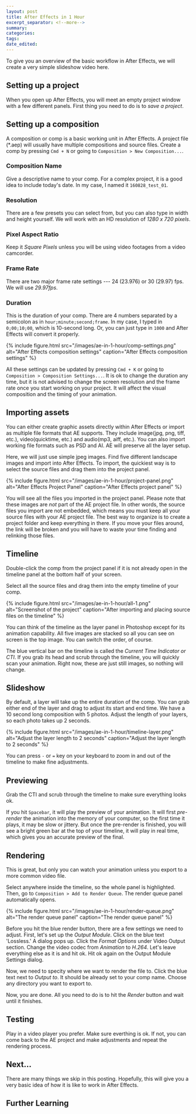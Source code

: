 ```yaml
---
layout: post	
title: After Effects in 1 Hour
excerpt_separator: <!--more-->
summary: 
categories:
tags:
date_edited:
---
```


To give you an overview of the basic workflow in After Effects, we will create a very simple slideshow video here.


## Setting up a project
When you open up After Effects, you will meet an empty project window with a few different panels. First thing you need to do is to *save a project*.




## Setting up a composition
A composition or comp is a basic working unit in After Effects. A project file (*.aep) will usually have multiple compositions and source files. Create a comp by pressing `Cmd + N` or going to `Composition > New Composition...`.

### Composition Name
Give a descriptive name to your comp. For a complex project, it is a good idea to include today's date. In my case, I named it `160828_test_01`.

### Resolution
There are a few presets you can select from, but you can also type in width and height yourself. We will work with an HD resolution of *1280 x 720 pixels*.

### Pixel Aspect Ratio
Keep it *Square Pixels* unless you will be using video footages from a video camcorder.

### Frame Rate
There are two major frame rate settings --- 24 (23.976) or 30 (29.97) fps. We will use *29.97fps*.

### Duration
This is the duration of your comp. There are 4 numbers separated by a semicolon as in `hour;minute;second;frame`. In my case, I typed in `0;00;10;00`, which is 10-second long. Or, you can just type in `1000` and After Effects will convert it properly.

{% include figure.html src="/images/ae-in-1-hour/comp-settings.png" alt="After Effects composition settings" caption="After Effects composition settings" %}

All these settings can be updated by pressing `Cmd + K` or going to `Composition > Composition Settings...`. It is ok to change the duration any time, but it is not advised to change the screen resolution and the frame rate once you start working on your project. It will affect the visual composition and the timing of your animation.




## Importing assets
You can either create graphic assets directly within After Effects or import as multiple file formats that AE supports. They include image(jpg, png, tiff, etc.), video(quicktime, etc.) and audio(mp3, aiff, etc.). You can also import working file formats such as PSD and AI. AE will preserve all the layer setup.

Here, we will just use simple jpeg images. Find five different landscape images and import into After Effects. To import, the quickiest way is to select the source files and drag them into the project panel.

{% include figure.html src="/images/ae-in-1-hour/project-panel.png" alt="After Effects Project Panel" caption="After Effects project panel" %}

You will see all the files you imported in the project panel. Please note that these images are *not* part of the AE project file. In other words, the source files you import are not embedded, which means you must keep all your source files with your AE project file. The best way to organize is to create a project folder and keep everything in there. If you move your files around, the link will be broken and you will have to waste your time finding and relinking those files.




## Timeline
Double-click the comp from the project panel if it is not already open in the timeline panel at the bottom half of your screen.

Select all the source files and drag them into the empty timeline of your comp.

{% include figure.html src="/images/ae-in-1-hour/all-1.png" alt="Screenshot of the project" caption="After importing and placing source files on the timeline" %}

You can think of the timeline as the layer panel in Photoshop except for its animation capability. All five images are stacked so all you can see on screen is the top image. You can switch the order, of course.

The blue vertical bar on the timeline is called the *Current Time Indicator or CTI*. If you grab its head and scrub through the timeline, you will quickly scan your animation. Right now, these are just still images, so nothing will change.




## Slideshow
By default, a layer will take up the entire duration of the comp. You can grab either end of the layer and drag to adjust its start and end time. We have a 10 second long composition with 5 photos. Adjust the length of your layers, so each photo takes up 2 seconds.

{% include figure.html src="/images/ae-in-1-hour/timeline-layer.png" alt="Adjust the layer length to 2 seconds" caption="Adjust the layer length to 2 seconds" %} 

You can press `-` or `=` key on your keyboard to zoom in and out of the timeline to make fine adjustments.




## Previewing
Grab the CTI and scrub through the timeline to make sure everything looks ok.

If you hit `Spacebar`, it will play the preview of your animation. It will first *pre-render* the animation into the memory of your computer, so the first time it plays, it may be slow or jittery. But once the pre-render is finished, you will see a bright green bar at the top of your timeline, it will play in real time, which gives you an accurate preview of the final.



## Rendering
This is great, but only you can watch your animation unless you export to a more common video file. 

Select anywhere inside the timeline, so the whole panel is highlighted. Then, go to `Composition > Add to Render Queue`. The render queue panel automatically opens.

{% include figure.html src="/images/ae-in-1-hour/render-queue.png" alt="The render queue panel" caption="The render queue panel" %}

Before you hit the blue render button, there are a few settings we need to adjust. First, let's set up the *Output Module*. Click on the blue text 'Lossless.' A dialog pops up. Click the *Format Options* under Video Output section. Change the video codec from *Animation* to *H.264*. Let's leave everything else as it is and hit ok. Hit ok again on the Output Module Settings dialog.

Now, we need to specity where we want to render the file to. Click the blue text next to *Output to*. It should be already set to your comp name. Choose any directory you want to export to.

Now, you are done. All you need to do is to hit the *Render* button and wait until it finishes.




## Testing
Play in a video player you prefer. Make sure everthing is ok. If not, you can come back to the AE project and make adjustments and repeat the rendering process.




## Next...
There are many things we skip in this posting. Hopefully, this will give you a very basic idea of how it is like to work in After Effects.



## Further Learning

<!-- footnotes -->

